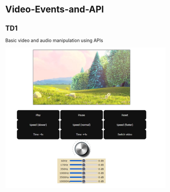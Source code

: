 # Video-Events-and-API
## TD1 
Basic video and audio manipulation using APIs

![alt text](https://github.com/Codeharaki/Video-Events-and-API/blob/main/screenshot.jpg?raw=true)
